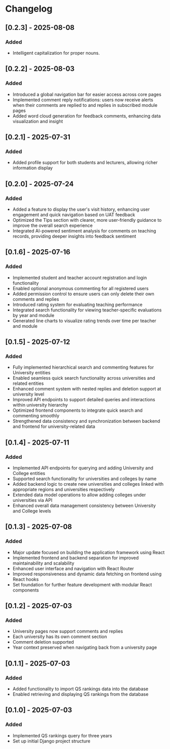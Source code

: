 # Changelog


## [0.2.3] - 2025-08-08

### Added

- Intelligent capitalization for proper nouns.


## [0.2.2] - 2025-08-03

### Added

- Introduced a global navigation bar for easier access across core pages
- Implemented comment reply notifications: users now receive alerts when their comments are replied to and
  replies in subscribed module pages
- Added word cloud generation for feedback comments, enhancing data visualization and insight

## [0.2.1] - 2025-07-31

### Added

- Added profile support for both students and lecturers, allowing richer information display

## [0.2.0] - 2025-07-24

### Added

- Added a feature to display the user's visit history, enhancing user engagement and quick navigation based on UAT
  feedback
- Optimized the Tips section with clearer, more user-friendly guidance to improve the overall search experience
- Integrated AI-powered sentiment analysis for comments on teaching records, providing deeper insights into feedback
  sentiment

## [0.1.6] - 2025-07-16

### Added

- Implemented student and teacher account registration and login functionality
- Enabled optional anonymous commenting for all registered users
- Added permission control to ensure users can only delete their own comments and replies
- Introduced rating system for evaluating teaching performance
- Integrated search functionality for viewing teacher-specific evaluations by year and module
- Generated line charts to visualize rating trends over time per teacher and module

## [0.1.5] - 2025-07-12

### Added

- Fully implemented hierarchical search and commenting features for University entities
- Enabled seamless quick search functionality across universities and related entities
- Enhanced comment system with nested replies and deletion support at university level
- Improved API endpoints to support detailed queries and interactions within university hierarchy
- Optimized frontend components to integrate quick search and commenting smoothly
- Strengthened data consistency and synchronization between backend and frontend for university-related data

## [0.1.4] - 2025-07-11

### Added

- Implemented API endpoints for querying and adding University and College entities
- Supported search functionality for universities and colleges by name
- Added backend logic to create new universities and colleges linked with appropriate regions and universities
  respectively
- Extended data model operations to allow adding colleges under universities via API
- Enhanced overall data management consistency between University and College levels

## [0.1.3] - 2025-07-08

### Added

- Major update focused on building the application framework using React
- Implemented frontend and backend separation for improved maintainability and scalability
- Enhanced user interface and navigation with React Router
- Improved responsiveness and dynamic data fetching on frontend using React hooks
- Set foundation for further feature development with modular React components

## [0.1.2] - 2025-07-03

### Added

- University pages now support comments and replies
- Each university has its own comment section
- Comment deletion supported
- Year context preserved when navigating back from a university page

## [0.1.1] - 2025-07-03

### Added

- Added functionality to import QS rankings data into the database
- Enabled retrieving and displaying QS rankings from the database

## [0.1.0] - 2025-07-03

### Added

- Implemented QS rankings query for three years
- Set up initial Django project structure

